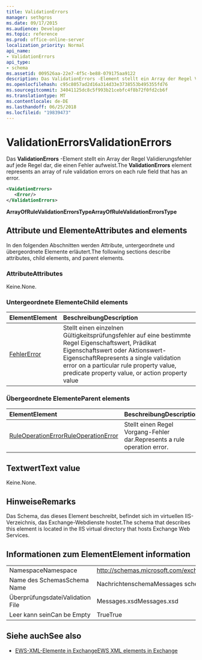```yaml
---
title: ValidationErrors
manager: sethgros
ms.date: 09/17/2015
ms.audience: Developer
ms.topic: reference
ms.prod: office-online-server
localization_priority: Normal
api_name:
- ValidationErrors
api_type:
- schema
ms.assetid: 009526aa-22e7-4f5c-be88-079175aa9122
description: Das ValidationErrors -Element stellt ein Array der Regel Validierungsfehler auf jede Regel dar, die einen Fehler aufweist.
ms.openlocfilehash: c95c8057ad2d16a314d33e3738553b495355fd76
ms.sourcegitcommit: 34041125dc8c5f993b21cebfc4f8b72f0fd2cb6f
ms.translationtype: MT
ms.contentlocale: de-DE
ms.lasthandoff: 06/25/2018
ms.locfileid: "19839473"
---
```

# <a name="validationerrors"></a><span data-ttu-id="97dbc-103">ValidationErrors</span><span class="sxs-lookup"><span data-stu-id="97dbc-103">ValidationErrors</span></span>

<span data-ttu-id="97dbc-104">Das **ValidationErrors** -Element stellt ein Array der Regel Validierungsfehler auf jede Regel dar, die einen Fehler aufweist.</span><span class="sxs-lookup"><span data-stu-id="97dbc-104">The **ValidationErrors** element represents an array of rule validation errors on each rule field that has an error.</span></span> 
  
```XML
<VaidationErrors>
   <Error/>
</ValidationErrors>
```

 <span data-ttu-id="97dbc-105">**ArrayOfRuleValidationErrorsType**</span><span class="sxs-lookup"><span data-stu-id="97dbc-105">**ArrayOfRuleValidationErrorsType**</span></span>
## <a name="attributes-and-elements"></a><span data-ttu-id="97dbc-106">Attribute und Elemente</span><span class="sxs-lookup"><span data-stu-id="97dbc-106">Attributes and elements</span></span>

<span data-ttu-id="97dbc-107">In den folgenden Abschnitten werden Attribute, untergeordnete und übergeordnete Elemente erläutert.</span><span class="sxs-lookup"><span data-stu-id="97dbc-107">The following sections describe attributes, child elements, and parent elements.</span></span>
  
### <a name="attributes"></a><span data-ttu-id="97dbc-108">Attribute</span><span class="sxs-lookup"><span data-stu-id="97dbc-108">Attributes</span></span>

<span data-ttu-id="97dbc-109">Keine.</span><span class="sxs-lookup"><span data-stu-id="97dbc-109">None.</span></span>
  
### <a name="child-elements"></a><span data-ttu-id="97dbc-110">Untergeordnete Elemente</span><span class="sxs-lookup"><span data-stu-id="97dbc-110">Child elements</span></span>

|<span data-ttu-id="97dbc-111">**Element**</span><span class="sxs-lookup"><span data-stu-id="97dbc-111">**Element**</span></span>|<span data-ttu-id="97dbc-112">**Beschreibung**</span><span class="sxs-lookup"><span data-stu-id="97dbc-112">**Description**</span></span>|
|:-----|:-----|
|[<span data-ttu-id="97dbc-113">Fehler</span><span class="sxs-lookup"><span data-stu-id="97dbc-113">Error</span></span>](error.md) <br/> |<span data-ttu-id="97dbc-114">Stellt einen einzelnen Gültigkeitsprüfungsfehler auf eine bestimmte Regel Eigenschaftswert, Prädikat Eigenschaftswert oder Aktionswert-Eigenschaft</span><span class="sxs-lookup"><span data-stu-id="97dbc-114">Represents a single validation error on a particular rule property value, predicate property value, or action property value</span></span>  <br/> |
   
### <a name="parent-elements"></a><span data-ttu-id="97dbc-115">Übergeordnete Elemente</span><span class="sxs-lookup"><span data-stu-id="97dbc-115">Parent elements</span></span>

|<span data-ttu-id="97dbc-116">**Element**</span><span class="sxs-lookup"><span data-stu-id="97dbc-116">**Element**</span></span>|<span data-ttu-id="97dbc-117">**Beschreibung**</span><span class="sxs-lookup"><span data-stu-id="97dbc-117">**Description**</span></span>|
|:-----|:-----|
|[<span data-ttu-id="97dbc-118">RuleOperationError</span><span class="sxs-lookup"><span data-stu-id="97dbc-118">RuleOperationError</span></span>](ruleoperationerror.md) <br/> |<span data-ttu-id="97dbc-119">Stellt einen Regel Vorgang-Fehler dar.</span><span class="sxs-lookup"><span data-stu-id="97dbc-119">Represents a rule operation error.</span></span>  <br/> |
   
## <a name="text-value"></a><span data-ttu-id="97dbc-120">Textwert</span><span class="sxs-lookup"><span data-stu-id="97dbc-120">Text value</span></span>

<span data-ttu-id="97dbc-121">Keine.</span><span class="sxs-lookup"><span data-stu-id="97dbc-121">None.</span></span>
  
## <a name="remarks"></a><span data-ttu-id="97dbc-122">Hinweise</span><span class="sxs-lookup"><span data-stu-id="97dbc-122">Remarks</span></span>

<span data-ttu-id="97dbc-123">Das Schema, das dieses Element beschreibt, befindet sich im virtuellen IIS-Verzeichnis, das Exchange-Webdienste hostet.</span><span class="sxs-lookup"><span data-stu-id="97dbc-123">The schema that describes this element is located in the IIS virtual directory that hosts Exchange Web Services.</span></span>
  
## <a name="element-information"></a><span data-ttu-id="97dbc-124">Informationen zum Element</span><span class="sxs-lookup"><span data-stu-id="97dbc-124">Element information</span></span>

|||
|:-----|:-----|
|<span data-ttu-id="97dbc-125">Namespace</span><span class="sxs-lookup"><span data-stu-id="97dbc-125">Namespace</span></span>  <br/> |http://schemas.microsoft.com/exchange/services/2006/messages  <br/> |
|<span data-ttu-id="97dbc-126">Name des Schemas</span><span class="sxs-lookup"><span data-stu-id="97dbc-126">Schema Name</span></span>  <br/> |<span data-ttu-id="97dbc-127">Nachrichtenschema</span><span class="sxs-lookup"><span data-stu-id="97dbc-127">Messages schema</span></span>  <br/> |
|<span data-ttu-id="97dbc-128">Überprüfungsdatei</span><span class="sxs-lookup"><span data-stu-id="97dbc-128">Validation File</span></span>  <br/> |<span data-ttu-id="97dbc-129">Messages.xsd</span><span class="sxs-lookup"><span data-stu-id="97dbc-129">Messages.xsd</span></span>  <br/> |
|<span data-ttu-id="97dbc-130">Leer kann sein</span><span class="sxs-lookup"><span data-stu-id="97dbc-130">Can be Empty</span></span>  <br/> |<span data-ttu-id="97dbc-131">True</span><span class="sxs-lookup"><span data-stu-id="97dbc-131">True</span></span>  <br/> |
   
## <a name="see-also"></a><span data-ttu-id="97dbc-132">Siehe auch</span><span class="sxs-lookup"><span data-stu-id="97dbc-132">See also</span></span>



- [<span data-ttu-id="97dbc-133">EWS-XML-Elemente in Exchange</span><span class="sxs-lookup"><span data-stu-id="97dbc-133">EWS XML elements in Exchange</span></span>](ews-xml-elements-in-exchange.md)

